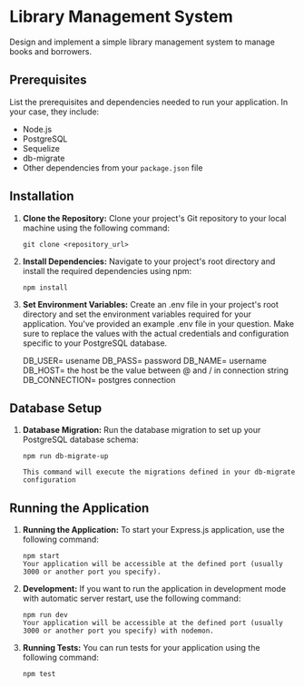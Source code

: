 # Library Management System

Design and implement a simple library management system to manage books and borrowers.

## Prerequisites

List the prerequisites and dependencies needed to run your application. In your case, they include:

- Node.js
- PostgreSQL
- Sequelize
- db-migrate
- Other dependencies from your `package.json` file

## Installation

1. **Clone the Repository:**
   Clone your project's Git repository to your local machine using the following command:

   ```shell
   git clone <repository_url>

   ```

2. **Install Dependencies:**
   Navigate to your project's root directory and install the required dependencies using npm:

   ```shell
   npm install

   ```

3. **Set Environment Variables:**
   Create an .env file in your project's root directory and set the environment variables required for your application. You've provided an example .env file in your question. Make sure to replace the values with the actual credentials and configuration specific to your PostgreSQL database.

   DB_USER= usename
   DB_PASS= password
   DB_NAME= username
   DB_HOST= the host be the value between @ and / in connection string
   DB_CONNECTION= postgres connection

## Database Setup

1. **Database Migration:**
   Run the database migration to set up your PostgreSQL database schema:

   ```shell
   npm run db-migrate-up

   This command will execute the migrations defined in your db-migrate configuration
   ```

## Running the Application

1. **Running the Application:**
   To start your Express.js application, use the following command:

   ```shell
   npm start
   Your application will be accessible at the defined port (usually 3000 or another port you specify).

   ```

2. **Development:**
   If you want to run the application in development mode with automatic server restart, use the following command:

   ```shell
   npm run dev
   Your application will be accessible at the defined port (usually 3000 or another port you specify) with nodemon.

   ```

3. **Running Tests:**
   You can run tests for your application using the following command:

   ```shell
   npm test
   ```
